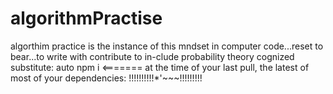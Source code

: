 # algorithmPractise
algorthim practice is the instance of this mndset in computer code...reset to bear...to write with contribute to in-clude probability theory cognized substitute: auto 
npm i <======= at the time of your last pull, the latest of most of your dependencies: !!!!!!!!!!*'~~~!!!!!!!!!

